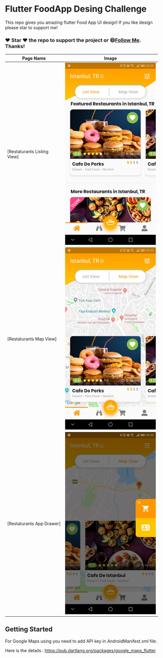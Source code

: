 # Flutter FoodApp Desing Challenge 

  This repo gives you amazing flutter Food App UI design! If you like design please star to support me!
  
  ### :heart: Star :heart: the repo to support the project or :smile:[Follow Me](https://github.com/kalismeras61). Thanks!

  Page Name | Image   
 --- | --- 
 [Restaturants Listing View] | <img src="3.jpeg" height= "600"/>
 [Restaturants Map View] | <img src="2.jpeg" height= "600"/>
  [Restaturants App Drawer] | <img src="1.jpeg" height= "600"/>


## Getting Started

For Google Maps using you need to add API key in AndroidManifest.xml file.

Here is the details : https://pub.dartlang.org/packages/google_maps_flutter
